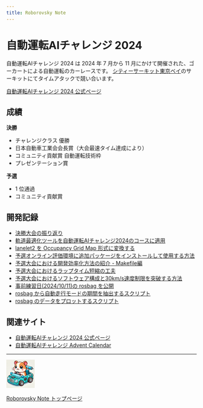 ```yaml
---
title: Roborovsky Note
---
```


# 自動運転AIチャレンジ 2024

自動運転AIチャレンジ 2024 は 2024 年 7 月から 11 月にかけて開催された、ゴーカートによる自動運転のカーレースです。
[シティーサーキット東京ベイ](https://city-circuit.com/)のサーキットにてタイムアタックで競い合います。

[自動運転AIチャレンジ 2024 公式ページ](https://www.jsae.or.jp/jaaic/2024ver)

## 成績

**決勝**

- チャレンジクラス 優勝
- 日本自動車工業会会長賞（大会最速タイム達成により）
- コミュニティ貢献賞 自動運転技術枠
- プレゼンテーション賞

**予選**

- 1 位通過
- コミュニティ貢献賞

## 開発記録

- [決勝大会の振り返り](https://puzzle-alibi-c65.notion.site/AI-2024-Roborovsky-21e9b20e20ca807cb061d0736231c394?source=copy_link)
- [軌道最適化ツールを自動運転AIチャレンジ2024のコースに適用](global_trajectory_optimization.md)
- [lanelet2 を Occupancy Grid Map 形式に変換する](lanelet2_to_ogm.md)
- [予選オンライン評価環境に追加パッケージをインストールして使用する方法](install_additional_pkgs.md)
- [予選大会における開発効率化方法の紹介 - Makefile編](enhance_dev_makefile.md)
- [予選大会におけるラップタイム短縮の工夫](awsim_kart_speed_opt_tips.md)
- [予選大会におけるソフトウェア構成と30km/s速度制限を突破する方法](preliminary_round_architecture.md)
- [事前練習日(2024/10/11)の rosbag を公開](share_practice_rosbag.md)
- [rosbag から自動走行モードの期間を抽出するスクリプト](extract_automode_period.md)
- [rosbag のデータをプロットするスクリプト](plot_bag_data.md)

## 関連サイト

- [自動運転AIチャレンジ 2024 公式ページ](https://www.jsae.or.jp/jaaic/2024ver)
- [自動運転AIチャレンジ Advent Calendar](https://qiita.com/advent-calendar/2023/jidounten-ai)

---
<img src="https://github.com/Roborovsky-Racers/RoborovskyNote/blob/main/.images/roborovsky_logo.png?raw=true" width="75" />

[Roborovsky Note トップページ](https://roborovsky-racers.github.io/RoborovskyNote/)
